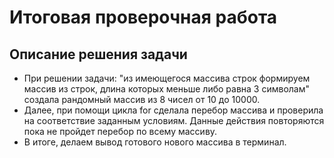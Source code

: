 # Итоговая проверочная работа
## Описание решения задачи
* При решении задачи: "из имеющегося массива строк формируем массив из строк, длина которых меньше либо равна 3 символам" создала рандомный массив из 8 чисел от 10 до 10000. 
* Далее, при помощи цикла for сделала перебор массива и проверила на соответствие заданным условиям. Данные действия повторяются пока не пройдет перебор по всему массиву. 
* В итоге, делаем вывод готового нового массива в терминал.